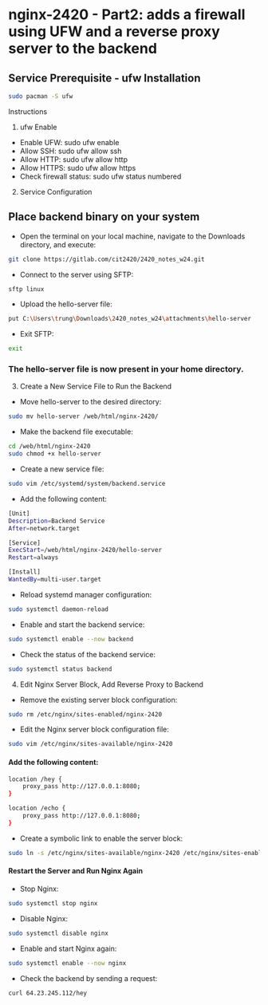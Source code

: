# nginx-2420 - Part2: adds a firewall using UFW and a reverse proxy server to the backend

## Service Prerequisite - ufw Installation

```bash
sudo pacman -S ufw
```

Instructions
1. ufw Enable

- Enable UFW: sudo ufw enable
- Allow SSH: sudo ufw allow ssh
- Allow HTTP: sudo ufw allow http
- Allow HTTPS: sudo ufw allow https
- Check firewall status: sudo ufw status numbered
2. Service Configuration

## Place backend binary on your system ##
- Open the terminal on your local machine, navigate to the Downloads directory, and execute:

```bash
git clone https://gitlab.com/cit2420/2420_notes_w24.git
```

- Connect to the server using SFTP:
```bash
sftp linux
```
- Upload the hello-server file:

```bash
put C:\Users\trung\Downloads\2420_notes_w24\attachments\hello-server

```
- Exit SFTP:
```bash
exit
```

### The hello-server file is now present in your home directory. ###
3. Create a New Service File to Run the Backend
- Move hello-server to the desired directory:
```bash
sudo mv hello-server /web/html/nginx-2420/
```
- Make the backend file executable:

```bash
cd /web/html/nginx-2420
sudo chmod +x hello-server
```
- Create a new service file:
```bash
sudo vim /etc/systemd/system/backend.service
```
- Add the following content:
```bash
[Unit]
Description=Backend Service
After=network.target

[Service]
ExecStart=/web/html/nginx-2420/hello-server
Restart=always

[Install]
WantedBy=multi-user.target
```
- Reload systemd manager configuration:

```bash
sudo systemctl daemon-reload
```
- Enable and start the backend service:

```bash
sudo systemctl enable --now backend
```
- Check the status of the backend service:

```bash
sudo systemctl status backend
```
4. Edit Nginx Server Block, Add Reverse Proxy to Backend
- Remove the existing server block configuration:

```bash
sudo rm /etc/nginx/sites-enabled/nginx-2420
```
- Edit the Nginx server block configuration file:

```bash
sudo vim /etc/nginx/sites-available/nginx-2420
```
#### Add the following content: ####
```bash
location /hey {
    proxy_pass http://127.0.0.1:8080;
}

location /echo {
    proxy_pass http://127.0.0.1:8080;
}
```
- Create a symbolic link to enable the server block:

```bash
sudo ln -s /etc/nginx/sites-available/nginx-2420 /etc/nginx/sites-enabled/nginx-2420
```
#### Restart the Server and Run Nginx Again ####
- Stop Nginx:
```bash
sudo systemctl stop nginx
```
- Disable Nginx:
```bash
sudo systemctl disable nginx
```
- Enable and start Nginx again:
```bash
sudo systemctl enable --now nginx
```
- Check the backend by sending a request:
```bash
curl 64.23.245.112/hey
```
